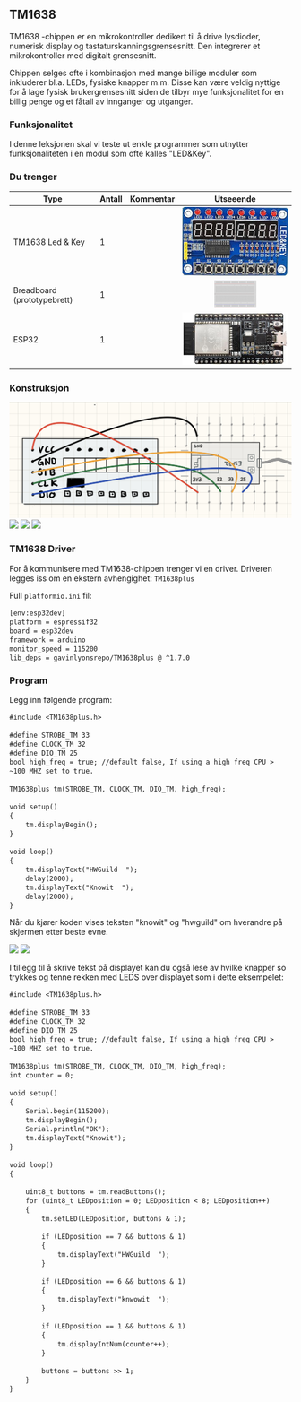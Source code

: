 
## TM1638

TM1638 -chippen er en mikrokontroller dedikert til å drive lysdioder, numerisk display og tastaturskanningsgrensesnitt. Den integrerer et mikrokontroller med digitalt grensesnitt.

Chippen selges ofte i kombinasjon med mange billige moduler som inkluderer bl.a. LEDs, fysiske knapper m.m. Disse kan være veldig nyttige for å lage fysisk brukergrensesnitt siden de tilbyr mye funksjonalitet for en billig penge og et fåtall av innganger og utganger.

### Funksjonalitet

I denne leksjonen skal vi teste ut enkle programmer som utnytter funksjonaliteten i en modul som ofte kalles "LED&Key".

### Du trenger

| Type          | Antall           | Kommentar  |  Utseeende |
| ------------- | :------------- |:-----| :----: |
| TM1638 Led & Key | 1 | | ![](./img/ledkey.jpeg)
| Breadboard (prototypebrett)	| 1 | | ![](../../img/bb.png)
| ESP32 | 1 | | ![](../../img/esp32-devkit.jpeg)


### Konstruksjon
![](./img/tm1638_diagram.jpg)
![](./img/tm1638_bb1.png)
![](./img/tm1638_bb2.png)
![](./img/tm1638_bb3.png)

### TM1638 Driver

For å kommunisere med TM1638-chippen trenger vi en driver. Driveren legges iss om en ekstern avhengighet: `TM1638plus`

Full `platformio.ini` fil:
```
[env:esp32dev]
platform = espressif32
board = esp32dev
framework = arduino
monitor_speed = 115200
lib_deps = gavinlyonsrepo/TM1638plus @ ^1.7.0
```

### Program

Legg inn følgende program:

```
#include <TM1638plus.h>

#define STROBE_TM 33
#define CLOCK_TM 32
#define DIO_TM 25
bool high_freq = true; //default false, If using a high freq CPU > ~100 MHZ set to true.

TM1638plus tm(STROBE_TM, CLOCK_TM, DIO_TM, high_freq);

void setup()
{
    tm.displayBegin();
}

void loop()
{
    tm.displayText("HWGuild  ");
    delay(2000);
    tm.displayText("Knowit  ");
    delay(2000);
}

```

Når du kjører koden vises teksten "knowit" og "hwguild" om hverandre på skjermen etter beste evne. 

![](./img/tm_hwguild.png)
![](./img/tm_knowit.png)

I tillegg til å skrive tekst på displayet kan du også lese av hvilke knapper so trykkes og tenne rekken med LEDS over displayet som i dette eksempelet:

```
#include <TM1638plus.h>

#define STROBE_TM 33
#define CLOCK_TM 32
#define DIO_TM 25
bool high_freq = true; //default false, If using a high freq CPU > ~100 MHZ set to true.

TM1638plus tm(STROBE_TM, CLOCK_TM, DIO_TM, high_freq);
int counter = 0;

void setup()
{
    Serial.begin(115200);
    tm.displayBegin();
    Serial.println("OK");
    tm.displayText("Knowit");
}

void loop()
{

    uint8_t buttons = tm.readButtons();
    for (uint8_t LEDposition = 0; LEDposition < 8; LEDposition++)
    {
        tm.setLED(LEDposition, buttons & 1);

        if (LEDposition == 7 && buttons & 1)
        {
            tm.displayText("HWGuild  ");
        }

        if (LEDposition == 6 && buttons & 1)
        {
            tm.displayText("knwowit  ");
        }

        if (LEDposition == 1 && buttons & 1)
        {
            tm.displayIntNum(counter++);
        }

        buttons = buttons >> 1;
    }
}

```

